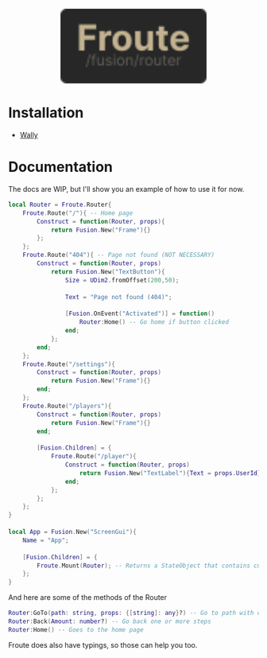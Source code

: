 <p align="center">
	<img src=".github/FrouteBackground.svg" height="150">
</p>

# Installation
* [Wally](https://wally.run/package/xswezan/froute)

# Documentation
The docs are WIP, but I'll show you an example of how to use it for now.
```lua
local Router = Froute.Router{
	Froute.Route("/"){ -- Home page
		Construct = function(Router, props){
			return Fusion.New("Frame"){}	
		};
	};
	Froute.Route("404"){ -- Page not found (NOT NECESSARY)
		Construct = function(Router, props)
			return Fusion.New("TextButton"){
				Size = UDim2.fromOffset(200,50);
				
				Text = "Page not found (404)";
				
				[Fusion.OnEvent("Activated")] = function()
					Router:Home() -- Go home if button clicked
				end;
			};
		end;
	};
	Froute.Route("/settings"){
		Construct = function(Router, props)
			return Fusion.New("Frame"){}
		end;
	};
	Froute.Route("/players"){
		Construct = function(Router, props)
			return Fusion.New("Frame"){}
		end;

		[Fusion.Children] = {
			Froute.Route("/player"){
				Construct = function(Router, props)
					return Fusion.New("TextLabel"){Text = props.UserId}
				end;
			};
		};
	};
}

local App = Fusion.New("ScreenGui"){
	Name = "App";
	
	[Fusion.Children] = {
		Froute.Mount(Router); -- Returns a StateObject that contains current page
	};
}
```
And here are some of the methods of the Router
```lua
Router:GoTo(path: string, props: {[string]: any}?) -- Go to path with custom props (basically just data sent to the constructor function)
Router:Back(Amount: number?) -- Go back one or more steps
Router:Home() -- Goes to the home page
```
Froute does also have typings, so those can help you too.
